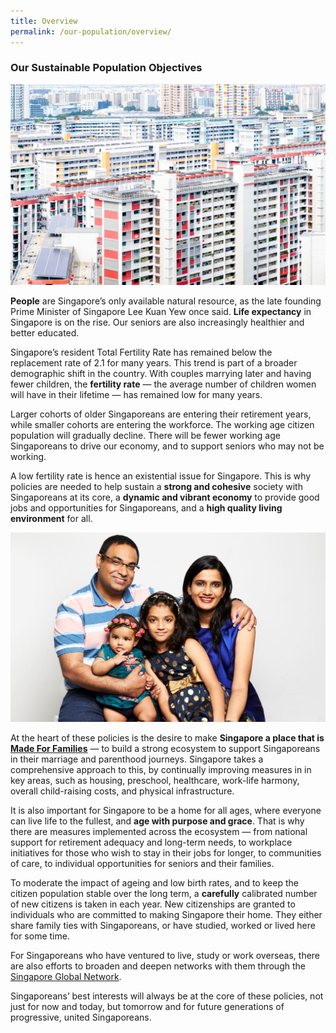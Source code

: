 ```yaml
---
title: Overview
permalink: /our-population/overview/
---
```


### Our Sustainable Population Objectives

![Public housing in Singapore, image by iStock](/images/stock-image-10.jpg)

**People** are Singapore’s only available natural resource, as the late founding Prime Minister of Singapore Lee Kuan Yew once said. **Life expectancy** in Singapore is on the rise. Our seniors are also increasingly healthier and better educated.

Singapore’s resident Total Fertility Rate has remained below the replacement rate of 2.1 for many years. This trend is part of a broader demographic shift in the country. With couples marrying later and having fewer children, the **fertility rate** — the average number of children women will have in their lifetime — has remained low for many years.

Larger cohorts of older Singaporeans are entering their retirement years, while smaller cohorts are entering the workforce. The working age citizen population will gradually decline. There will be fewer working age Singaporeans to drive our economy, and to support seniors who may not be working.

A low fertility rate is hence an existential issue for Singapore. This is why policies are needed to help sustain a **strong and cohesive** society with Singaporeans at its core, a **dynamic and vibrant economy** to provide good jobs and opportunities for Singaporeans, and a **high quality living environment** for all.

![Family of two](/images/stock-image-17.JPG)

At the heart of these policies is the desire to make **Singapore a place that is [Made For Families](www.go.gov.sg/madeforfamilies)** — to build a strong ecosystem to support Singaporeans in their marriage and parenthood journeys. Singapore takes a comprehensive approach to this, by continually improving measures in in key areas, such as housing, preschool, healthcare, work-life harmony, overall child-raising costs, and physical infrastructure. 

It is also important for Singapore to be a home for all ages, where everyone can live life to the fullest, and **age with purpose and grace**. That is why there are measures implemented across the ecosystem — from national support for retirement adequacy and long-term needs, to workplace initiatives for those who wish to stay in their jobs for longer, to communities of care, to individual opportunities for seniors and their families.

To moderate the impact of ageing and low birth rates, and to keep the citizen population stable over the long term, a **carefully** calibrated number of new citizens is taken in each year. New citizenships are granted to individuals who are committed to making Singapore their home. They either share family ties with Singaporeans, or have studied, worked or lived here for some time. 

For Singaporeans who have ventured to live, study or work overseas, there are also efforts to broaden and deepen networks with them through the [Singapore Global Network](https://singaporeglobalnetwork.gov.sg/). 

Singaporeans’ best interests will always be at the core of these policies, not just for now and today, but tomorrow and for future generations of progressive, united Singaporeans.
